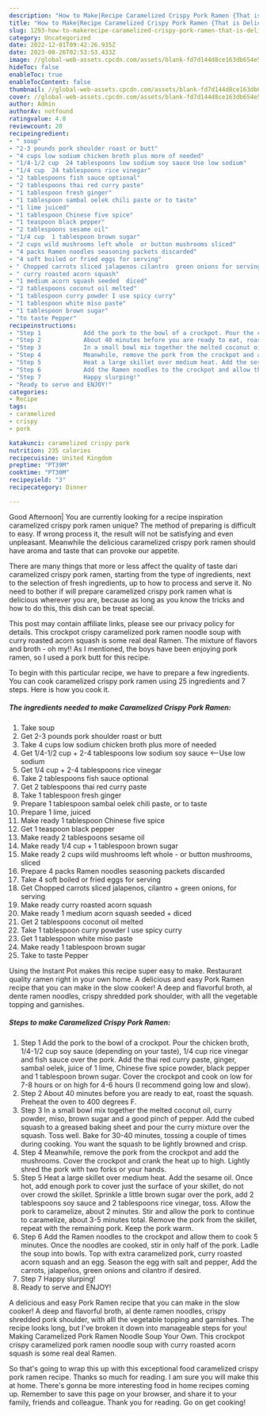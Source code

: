 ```yaml
---
description: "How to Make|Recipe Caramelized Crispy Pork Ramen {That is Delicious"
title: "How to Make|Recipe Caramelized Crispy Pork Ramen {That is Delicious"
slug: 1293-how-to-makerecipe-caramelized-crispy-pork-ramen-that-is-delicious
category: Uncategorized
date: 2022-12-01T09:42:26.935Z
date: 2023-08-26T02:53:53.433Z
image: //global-web-assets.cpcdn.com/assets/blank-fd7d144d8ce163db654e5a02c40b08a2775adb7897d16e4062681dc7e1b2800f.png
hideToc: false
enableToc: true
enableTocContent: false
thumbnail: //global-web-assets.cpcdn.com/assets/blank-fd7d144d8ce163db654e5a02c40b08a2775adb7897d16e4062681dc7e1b2800f.png
cover: //global-web-assets.cpcdn.com/assets/blank-fd7d144d8ce163db654e5a02c40b08a2775adb7897d16e4062681dc7e1b2800f.png
author: Admin
authorAv: notfound
ratingvalue: 4.8
reviewcount: 20
recipeingredient:
- " soup"
- "2-3 pounds pork shoulder roast or butt"
- "4 cups low sodium chicken broth plus more of needed"
- "1/4-1/2 cup  24 tablespoons low sodium soy sauce Use low sodium"
- "1/4 cup  24 tablespoons rice vinegar"
- "2 tablespoons fish sauce optional"
- "2 tablespoons thai red curry paste"
- "1 tablespoon fresh ginger"
- "1 tablespoon sambal oelek chili paste or to taste"
- "1 lime juiced"
- "1 tablespoon Chinese five spice"
- "1 teaspoon black pepper"
- "2 tablespoons sesame oil"
- "1/4 cup  1 tablespoon brown sugar"
- "2 cups wild mushrooms left whole  or button mushrooms sliced"
- "4 packs Ramen noodles seasoning packets discarded"
- "4 soft boiled or fried eggs for serving"
- " Chopped carrots sliced jalapenos cilantro  green onions for serving"
- " curry roasted acorn squash"
- "1 medium acorn squash seeded  diced"
- "2 tablespoons coconut oil melted"
- "1 tablespoon curry powder I use spicy curry"
- "1 tablespoon white miso paste"
- "1 tablespoon brown sugar"
- "to taste Pepper"
recipeinstructions:
- "Step 1            Add the pork to the bowl of a crockpot. Pour the chicken broth, 1/4-1/2 cup soy sauce (depending on your taste), 1/4 cup rice vinegar and fish sauce over the pork. Add the thai red curry paste, ginger, sambal oelek, juice of 1 lime, Chinese five spice powder, black pepper and 1 tablespoon brown sugar. Cover the crockpot and cook on low for 7-8 hours or on high for 4-6 hours (I recommend going low and slow)."
- "Step 2            About 40 minutes before you are ready to eat, roast the squash. Preheat the oven to 400 degrees F."
- "Step 3            In a small bowl mix together the melted coconut oil, curry powder, miso, brown sugar and a good pinch of pepper. Add the cubed squash to a greased baking sheet and pour the curry mixture over the squash. Toss well. Bake for 30-40 minutes, tossing a couple of times during cooking. You want the squash to be lightly browned and crisp."
- "Step 4            Meanwhile, remove the pork from the crockpot and add the mushrooms. Cover the crockpot and crank the heat up to high. Lightly shred the pork with two forks or your hands."
- "Step 5            Heat a large skillet over medium heat. Add the sesame oil. Once hot, add enough pork to cover just the surface of your skillet, do not over crowd the skillet. Sprinkle a little brown sugar over the pork, add 2 tablespoons soy sauce and 2 tablespoons rice vinegar, toss. Allow the pork to caramelize, about 2 minutes. Stir and allow the pork to continue to caramelize, about 3-5 minutes total. Remove the pork from the skillet, repeat with the remaining pork. Keep the pork warm."
- "Step 6            Add the Ramen noodles to the crockpot and allow them to cook 5 minutes. Once the noodles are cooked, stir in only half of the pork. Ladle the soup into bowls. Top with extra caramelized pork, curry roasted acorn squash and an egg. Season the egg with salt and pepper, Add the carrots, jalapeños, green onions and cilantro if desired."
- "Step 7            Happy slurping!"
- "Ready to serve and ENJOY!"
categories:
- Recipe
tags:
- caramelized
- crispy
- pork

katakunci: caramelized crispy pork 
nutrition: 235 calories
recipecuisine: United Kingdom
preptime: "PT39M"
cooktime: "PT30M"
recipeyield: "3"
recipecategory: Dinner

---
```



Good Afternoon| You are currently looking for a recipe inspiration caramelized crispy pork ramen unique? The method of preparing is difficult to easy. If wrong process it, the result will not be satisfying and even unpleasant. Meanwhile the delicious caramelized crispy pork ramen should have aroma and taste that can provoke our appetite.






There are many things that more or less affect the quality of taste dari caramelized crispy pork ramen, starting from the type of ingredients, next to the selection of fresh ingredients, up to how to process and serve it. No need to bother if will prepare caramelized crispy pork ramen what is delicious wherever you are, because as long as you know the tricks and how to do this, this dish can be treat special.


This post may contain affiliate links, please see our privacy policy for details. This crockpot crispy caramelized pork ramen noodle soup with curry roasted acorn squash is some real deal Ramen. The mixture of flavors and broth - oh my!! As I mentioned, the boys have been enjoying pork ramen, so I used a pork butt for this recipe.


To begin with this particular recipe, we have to prepare a few ingredients. You can cook caramelized crispy pork ramen using 25 ingredients and 7 steps. Here is how you cook it.

<!--inarticleads1-->

##### The ingredients needed to make Caramelized Crispy Pork Ramen:

1. Take  soup
1. Get 2-3 pounds pork shoulder roast or butt
1. Take 4 cups low sodium chicken broth plus more of needed
1. Get 1/4-1/2 cup + 2-4 tablespoons low sodium soy sauce &lt;--Use low sodium
1. Get 1/4 cup + 2-4 tablespoons rice vinegar
1. Take 2 tablespoons fish sauce optional
1. Get 2 tablespoons thai red curry paste
1. Take 1 tablespoon fresh ginger
1. Prepare 1 tablespoon sambal oelek chili paste, or to taste
1. Prepare 1 lime, juiced
1. Make ready 1 tablespoon Chinese five spice
1. Get 1 teaspoon black pepper
1. Make ready 2 tablespoons sesame oil
1. Make ready 1/4 cup + 1 tablespoon brown sugar
1. Make ready 2 cups wild mushrooms left whole - or button mushrooms, sliced
1. Prepare 4 packs Ramen noodles seasoning packets discarded
1. Take 4 soft boiled or fried eggs for serving
1. Get  Chopped carrots sliced jalapenos, cilantro + green onions, for serving
1. Make ready  curry roasted acorn squash
1. Make ready 1 medium acorn squash seeded + diced
1. Get 2 tablespoons coconut oil melted
1. Take 1 tablespoon curry powder I use spicy curry
1. Get 1 tablespoon white miso paste
1. Make ready 1 tablespoon brown sugar
1. Take to taste Pepper


Using the Instant Pot makes this recipe super easy to make. Restaurant quality ramen right in your own home. A delicious and easy Pork Ramen recipe that you can make in the slow cooker! A deep and flavorful broth, al dente ramen noodles, crispy shredded pork shoulder, with alll the vegetable topping and garnishes. 

<!--inarticleads2-->

##### Steps to make Caramelized Crispy Pork Ramen:

1. Step 1            Add the pork to the bowl of a crockpot. Pour the chicken broth, 1/4-1/2 cup soy sauce (depending on your taste), 1/4 cup rice vinegar and fish sauce over the pork. Add the thai red curry paste, ginger, sambal oelek, juice of 1 lime, Chinese five spice powder, black pepper and 1 tablespoon brown sugar. Cover the crockpot and cook on low for 7-8 hours or on high for 4-6 hours (I recommend going low and slow).
1. Step 2            About 40 minutes before you are ready to eat, roast the squash. Preheat the oven to 400 degrees F.
1. Step 3            In a small bowl mix together the melted coconut oil, curry powder, miso, brown sugar and a good pinch of pepper. Add the cubed squash to a greased baking sheet and pour the curry mixture over the squash. Toss well. Bake for 30-40 minutes, tossing a couple of times during cooking. You want the squash to be lightly browned and crisp.
1. Step 4            Meanwhile, remove the pork from the crockpot and add the mushrooms. Cover the crockpot and crank the heat up to high. Lightly shred the pork with two forks or your hands.
1. Step 5            Heat a large skillet over medium heat. Add the sesame oil. Once hot, add enough pork to cover just the surface of your skillet, do not over crowd the skillet. Sprinkle a little brown sugar over the pork, add 2 tablespoons soy sauce and 2 tablespoons rice vinegar, toss. Allow the pork to caramelize, about 2 minutes. Stir and allow the pork to continue to caramelize, about 3-5 minutes total. Remove the pork from the skillet, repeat with the remaining pork. Keep the pork warm.
1. Step 6            Add the Ramen noodles to the crockpot and allow them to cook 5 minutes. Once the noodles are cooked, stir in only half of the pork. Ladle the soup into bowls. Top with extra caramelized pork, curry roasted acorn squash and an egg. Season the egg with salt and pepper, Add the carrots, jalapeños, green onions and cilantro if desired.
1. Step 7            Happy slurping!
1. Ready to serve and ENJOY!

A delicious and easy Pork Ramen recipe that you can make in the slow cooker! A deep and flavorful broth, al dente ramen noodles, crispy shredded pork shoulder, with alll the vegetable topping and garnishes. The recipe looks long, but I&#39;ve broken it down into manageable steps for you! Making Caramelized Pork Ramen Noodle Soup Your Own. This crockpot crispy caramelized pork ramen noodle soup with curry roasted acorn squash is some real deal Ramen. 

So that's going to wrap this up with this exceptional food caramelized crispy pork ramen recipe. Thanks so much for reading. I am sure you will make this at home. There's gonna be more interesting food in home recipes coming up. Remember to save this page on your browser, and share it to your family, friends and colleague. Thank you for reading. Go on get cooking!
